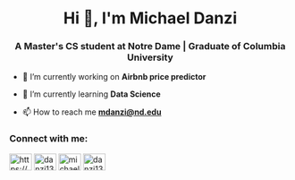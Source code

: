 <h1 align="center">Hi 👋, I'm Michael Danzi</h1>
<h3 align="center">A Master's CS student at Notre Dame | Graduate of Columbia University</h3>

- 🔭 I’m currently working on **Airbnb price predictor**

- 🌱 I’m currently learning **Data Science**

- 📫 How to reach me **mdanzi@nd.edu**

<h3 align="left">Connect with me:</h3>
<p align="left">
<a href="https://linkedin.com/in/https://www.linkedin.com/in/michael-danzi-/" target="blank"><img align="center" src="https://raw.githubusercontent.com/rahuldkjain/github-profile-readme-generator/master/src/images/icons/Social/linked-in-alt.svg" alt="https://www.linkedin.com/in/michael-danzi-/" height="30" width="40" /></a>
<a href="https://codesandbox.com/danzi13" target="blank"><img align="center" src="https://raw.githubusercontent.com/rahuldkjain/github-profile-readme-generator/master/src/images/icons/Social/codesandbox.svg" alt="danzi13" height="30" width="40" /></a>
<a href="https://instagram.com/michael_danzi" target="blank"><img align="center" src="https://img.icons8.com/?size=100&id=Xy10Jcu1L2Su&format=png&color=000000" alt="michael_danzi" height="30" width="40" /></a>
<a href="https://www.leetcode.com/danzi13" target="blank"><img align="center" src="https://raw.githubusercontent.com/rahuldkjain/github-profile-readme-generator/master/src/images/icons/Social/leet-code.svg" alt="danzi13" height="30" width="40" /></a>
</p>

